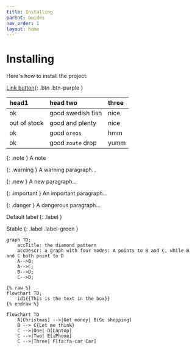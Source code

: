 ```yaml
---
title: Installing
parent: Guides
nav_order: 1
layout: home
---
```


# Installing

Here's how to install the project.

[Link button](https://just-the-docs.com){: .btn .btn-purple }

| head1        | head two          | three |
|:-------------|:------------------|:------|
| ok           | good swedish fish | nice  |
| out of stock | good and plenty   | nice  |
| ok           | good `oreos`      | hmm   |
| ok           | good `zoute` drop | yumm  |

{: .note }
A note

{: .warning }
A warning paragraph...

{: .new }
A new paragraph...

{: .important }
An important paragraph...

{: .danger }
A dangerous paragraph...

Default label
{: .label }

Stable
{: .label .label-green }

```mermaid
graph TD;
    accTitle: the diamond pattern
    accDescr: a graph with four nodes: A points to B and C, while B and C both point to D
    A-->B;
    A-->C;
    B-->D;
    C-->D;
```

```mermaid
{% raw %}
flowchart TD;
    id1{{This is the text in the box}}
{% endraw %}
```

```mermaid
flowchart TD
    A[Christmas] -->|Get money| B(Go shopping)
    B --> C{Let me think}
    C -->|One| D[Laptop]
    C -->|Two| E[iPhone]
    C -->|Three| F[fa:fa-car Car]
```
